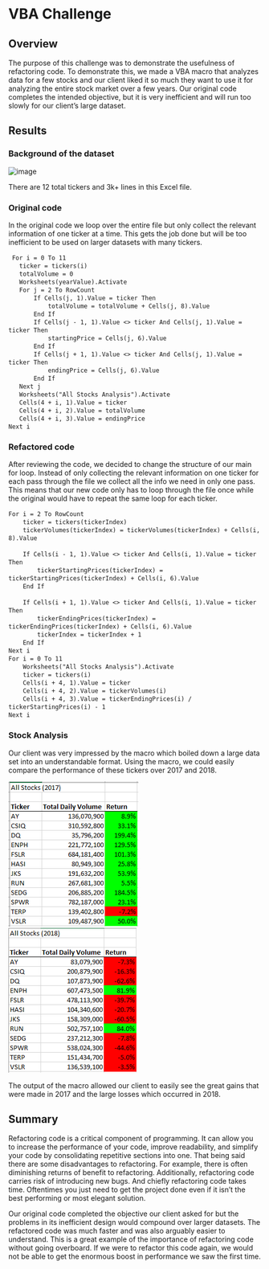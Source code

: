# VBA Challenge

## Overview
The purpose of this challenge was to demonstrate the usefulness of refactoring code. To demonstrate this, we made a VBA macro that analyzes data for a few stocks and our client liked it so much they want to use it for analyzing the entire stock market over a few years.  Our original code completes the intended objective, but it is very inefficient and will run too slowly for our client’s large dataset.

## Results

### Background of the dataset 
![image](https://user-images.githubusercontent.com/54948382/124210633-c4c54680-dab9-11eb-9bdf-644902c39264.png)

There are 12 total tickers and 3k+ lines in this Excel file.

### Original code
In the original code we loop over the entire file but only collect the relevant information of one ticker at a time.  This gets the job done but will be too inefficient to be used on larger datasets with many tickers.


     For i = 0 To 11
       ticker = tickers(i)
       totalVolume = 0
       Worksheets(yearValue).Activate
       For j = 2 To RowCount
           If Cells(j, 1).Value = ticker Then
               totalVolume = totalVolume + Cells(j, 8).Value
           End If
           If Cells(j - 1, 1).Value <> ticker And Cells(j, 1).Value = ticker Then
               startingPrice = Cells(j, 6).Value
           End If
           If Cells(j + 1, 1).Value <> ticker And Cells(j, 1).Value = ticker Then
               endingPrice = Cells(j, 6).Value
           End If
       Next j
       Worksheets("All Stocks Analysis").Activate
       Cells(4 + i, 1).Value = ticker
       Cells(4 + i, 2).Value = totalVolume
       Cells(4 + i, 3).Value = endingPrice
    Next i

### Refactored code
After reviewing the code, we decided to change the structure of our main for loop.  Instead of only collecting the relevant information on one ticker for each pass through the file we collect all the info we need in only one pass.  This means that our new code only has to loop through the file once while the original would have to repeat the same loop for each ticker.


    For i = 2 To RowCount
        ticker = tickers(tickerIndex)
        tickerVolumes(tickerIndex) = tickerVolumes(tickerIndex) + Cells(i, 8).Value
        
        If Cells(i - 1, 1).Value <> ticker And Cells(i, 1).Value = ticker Then
            tickerStartingPrices(tickerIndex) = tickerStartingPrices(tickerIndex) + Cells(i, 6).Value
        End If
        
        If Cells(i + 1, 1).Value <> ticker And Cells(i, 1).Value = ticker Then
            tickerEndingPrices(tickerIndex) = tickerEndingPrices(tickerIndex) + Cells(i, 6).Value
            tickerIndex = tickerIndex + 1
        End If
    Next i
    For i = 0 To 11
        Worksheets("All Stocks Analysis").Activate
        ticker = tickers(i)
        Cells(i + 4, 1).Value = ticker
        Cells(i + 4, 2).Value = tickerVolumes(i)
        Cells(i + 4, 3).Value = tickerEndingPrices(i) / tickerStartingPrices(i) - 1
    Next i

### Stock Analysis
Our client was very impressed by the macro which boiled down a large data set into an understandable format.  Using the macro, we could easily compare the performance of these tickers over 2017 and 2018.

![2017](VBA_Challenge_2017.PNG) ![2018](VBA_Challenge_2018.PNG)

The output of the macro allowed our client to easily see the great gains that were made in 2017 and the large losses which occurred in 2018.

## Summary

Refactoring code is a critical component of programming.  It can allow you to increase the performance of your code, improve readability, and simplify your code by consolidating repetitive sections into one. That being said there are some disadvantages to refactoring.  For example, there is often diminishing returns of benefit to refactoring.    Additionally, refactoring code carries risk of introducing new bugs. And chiefly refactoring code takes time. Oftentimes you just need to get the project done even if it isn’t the best performing or most elegant solution. 

Our original code completed the objective our client asked for but the problems in its inefficient design would compound over larger datasets.  The refactored code was much faster and was also arguably easier to understand.  This is a great example of the importance of refactoring code without going overboard.  If we were to refactor this code again, we would not be able to get the enormous boost in performance we saw the first time.

